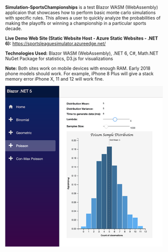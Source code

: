 **Simulation-SportsChampionships**
is a test Blazor WASM (WebAssembly) applicaion that showcases how to perform basic monte carlo simulations with specific rules.
This allows a user to quickly analyze the probabilities of making the playoffs or winning a championship in a particular sports decade.

**Live Demo Web Site (Static Website Host - Azure Static Websites - .NET 6):** https://sportsleaguesimulator.azureedge.net/  

**Technologies Used:** Blazor WASM (WebAssembly), .NET 6, C#, Math.NET NuGet Package for statistics, D3.js for visualizations  

**Note:** Both sites work on mobile devices with enough RAM. Early 2018 phone models should work. For example, iPhone 8 Plus will give a stack memory error iPhone X, 11 and 12 will work fine.

![Simulation-SportsChampionships](https://github.com/bartczernicki/Test-Blazor-WebAssembly-StatisticsAndML/raw/master/AppScreenShotDotNet5.png)
